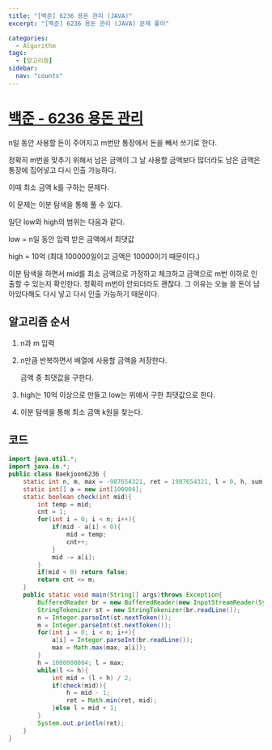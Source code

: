 ```yaml
---
title: "[백준] 6236 용돈 관리 (JAVA)"
excerpt: "[백준] 6236 용돈 관리 (JAVA) 문제 풀이"

categories:
  - Algorithm
tags:
  - [알고리즘]
sidebar:
  nav: "counts"
---
```


# [백준 - 6236 용돈 관리](https://www.acmicpc.net/problem/6236)

n일 동안 사용할 돈이 주어지고 m번만 통장에서 돈을 빼서 쓰기로 한다.

정확히 m번을 맞추기 위해서 남은 금액이 그 날 사용할 금액보다 많더라도 남은 금액은 통장에 집어넣고 다시 인출 가능하다.

이때 최소 금액 k를 구하는 문제다.

이 문제는 이분 탐색을 통해 풀 수 있다.

일단 low와 high의 범위는 다음과 같다.

low = n일 동안 입력 받은 금액에서 최댓값

high = 10억 (최대 100000일이고 금액은 10000이기 때문이다.)

이분 탐색을 하면서 mid를 최소 금액으로 가정하고 체크하고 금액으로 m번 이하로 인출할 수 있는지 확인한다. 정확히 m번이 안되더라도 괜찮다. 그 이유는 오늘 쓸 돈이 남아있다해도 다시 넣고 다시 인출 가능하기 때문이다.

## 알고리즘 순서

1. n과 m 입력
2. n만큼 반복하면서 배열에 사용할 금액을 저장한다.

   금액 중 최댓값을 구한다.

3. high는 10억 이상으로 만들고 low는 위에서 구한 최댓값으로 한다.
4. 이분 탐색을 통해 최소 금액 k원을 찾는다.

## 코드

```java
import java.util.*;
import java.io.*;
public class Baekjoon6236 {
    static int n, m, max = -987654321, ret = 1987654321, l = 0, h, sum = 0, cnt;
    static int[] a = new int[100004];
    static boolean check(int mid){
        int temp = mid;
        cnt = 1;
        for(int i = 0; i < n; i++){
            if(mid - a[i] < 0){
                mid = temp;
                cnt++;
            }
            mid -= a[i];
        }
        if(mid < 0) return false;
        return cnt <= m;
    }
    public static void main(String[] args)throws Exception{
        BufferedReader br = new BufferedReader(new InputStreamReader(System.in));
        StringTokenizer st = new StringTokenizer(br.readLine());
        n = Integer.parseInt(st.nextToken());
        m = Integer.parseInt(st.nextToken());
        for(int i = 0; i < n; i++){
            a[i] = Integer.parseInt(br.readLine());
            max = Math.max(max, a[i]);
        }
        h = 1000000004; l = max;
        while(l <= h){
            int mid = (l + h) / 2;
            if(check(mid)){
                h = mid - 1;
                ret = Math.min(ret, mid);
            }else l = mid + 1;
        }
        System.out.println(ret);
    }
}
```
